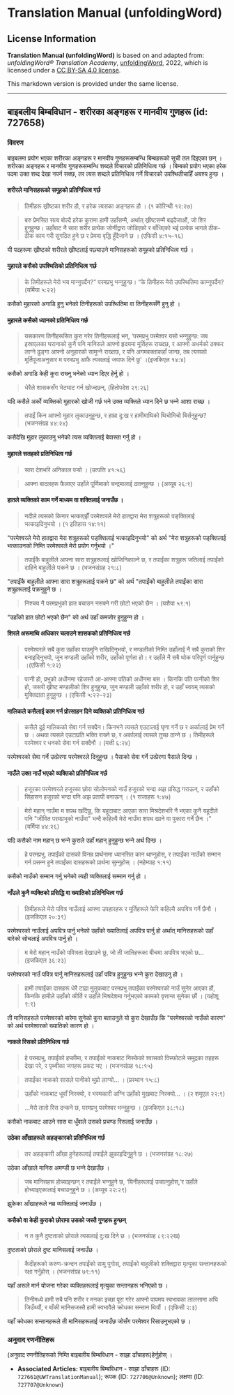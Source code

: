 # Translation Manual (unfoldingWord)

## License Information

**Translation Manual (unfoldingWord)** is based on and adapted from: _unfoldingWord® Translation Academy_, [unfoldingWord](https://unfoldingword.org/utw), 2022, which is licensed under a [CC BY-SA 4.0 license](https://creativecommons.org/licenses/by-sa/4.0/legalcode.en).

This markdown version is provided under the same license.



--------------------------------

## बाइबलीय बिम्बविधान - शरीरका अङ्‍गहरू र मानवीय गुणहरू (id: 727658)

### विवरण

बाइबलमा प्रयोग भएका शरीरका अङ्‍गहरू र मानवीय गुणहरूसम्बन्धि बिम्बहरूको सूची तल दिइएका छन् । शरीरका अङ्‍गहरू र मानवीय गुणहरूसम्बन्धि शब्दले विचारको प्रतिनिधित्व गर्छ । बिम्बको प्रयोग भएका हरेक पदमा उक्त शब्द देखा नपर्न सक्छ, तर त्यस शब्दले प्रतिनिधित्व गर्ने विचारको उपश्थितीचाहिँ अवश्य हुन्छ ।

#### शरीरले मानिसहरूको समूहको प्रतिनिधित्व गर्छ

> तिमीहरू ख्रीष्‍टका शरीर हौ, र हरेक त्‍यसका अङ्गहरू हौ । (१ कोरिन्थी १२:२७)

> बरु प्रेमसित सत्‍य बोल्‍दै हरेक कुरामा हामी उहाँसम्‍मै, अर्थात्‌ ख्रीष्‍टसम्‍मै बढ्‌दैजाऔं, जो शिर हुनुहुन्‍छ। उहाँबाट नै सारा शरीर प्रत्‍येक जोर्नीद्वारा जोडिएको र बाँधिएको भई प्रत्‍येक भागले ठीक\-ठीक काम गरी सुगठित हुने छ र प्रेममा वृद्धि हुँदैजाने छ । (एफिसी ४:१५–१६)

यी पदहरूमा ख्रीष्टको शरीरले ख्रीष्टलाई पछ्याउने मानिसहरूको समूहको प्रतिनिधित्व गर्छ ।

#### मुहारले कसैको उपश्थितिको प्रतिनिधित्व गर्छ

> के तिमीहरूले मेरो भय मान्‍नुपर्दैन?” परमप्रभु भन्‍नुहुन्‍छ। “के तिमीहरू मेरो उपस्‍थितिमा काम्‍नुपर्दैन? (यर्मिया ५:२२)

कसैको मुहारको अगाडि हुनु भनेको तिनीहरूको उपश्थितिमा वा तिनीहरूसँगै हुनु हो ।

#### मुहारले कसैको ध्यानको प्रतिनिधित्व गर्छ

> यसकारण तिनीहरूसित कुरा गरेर तिनीहरूलाई भन्, ‘परमप्रभु परमेश्‍वर यसो भन्‍नुहुन्‍छ: जब इस्राएलका घरानाको कुनै पनि मानिसले आफ्‍नो हृदयमा मूर्तिहरू राख्‍दछ, र आफ्‍नो अधर्मको ठक्‍कर लाग्‍ने ढुङ्गा आफ्‍नो अनुहारको सामुन्‍ने राख्‍तछ, र पनि अगमवक्ताकहाँ जान्‍छ, तब त्‍यसको मूर्तिपूजाअनुसार म परमप्रभु आफै त्‍यसलाई जवाफ दिने छु' ।(इजकिएल १४:४)

कसैको अगाडि केही कुरा राख्‍नु भनेको ध्यान दिएर हेर्नु हो ।

> धेरैले शासकसँग भेटघाट गर्न खोज्‍दछन्, (हितोपदेश २९:२६)

यदि कसैले अर्को व्यक्तिको मुहारको खोजी गर्छ भने उक्त व्यक्तिले ध्यान दिने छ भन्‍ने आशा राख्छ ।

> तपाईं किन आफ्‍नो मुहार लुकाउनुहुन्‍छ, र हाम्रा दु:ख र हामीमाथिको थिचोमिचो बिर्सनुहुन्‍छ?(भजनसंग्रह ४४:२४)

कसैदेखि मुहार लुकाउनु भनेको त्यस व्यक्तिलाई बेवास्ता गर्नु हो ।

#### मुहारले सतहको प्रतिनिधित्व गर्छ

> सारा देशभरि अनिकाल पर्‍यो । (उत्पत्ति ४१:५६)

> आफ्‍ना बादलहरू फैलाएर उहाँले पूर्णिमाको चन्‍द्रमालाई ढाक्‍नुहुन्‍छ । (अय्यूब २६:९)

#### हातले व्यक्तिको काम गर्ने माध्यम वा शक्तिलाई जनाउँछ ।

> नदीले त्‍यसको किनार भत्‍काएझैँ परमेश्‍वरले मेरो हातद्वारा मेरा शत्रुहरूको पङ्‌क्तिलाई भत्‍काइदिनुभयो । (१ इतिहास १४:११)

"परमेश्‍वरले मेरो हातद्वारा मेरा शत्रुहरूको पङ्‌क्तिलाई भत्‍काइदिनुभयो" को अर्थ "मेरा शत्रुहरूको पङ्‌क्तिलाई भत्काउनको निम्ति परमेश्‍वरले मेरो प्रयोग गर्नुभयो ।"

> तपाईंकै बाहुलीले आफ्‍ना सारा शत्रुहरूलाई खोजिनिकाल्‍ने छ, र तपाईंका शत्रुहरू जतिलाई तपाईंको दाहिने बाहुलीले पक्रने छ । (भजनसंग्रह २१:८)

"तपाईंकै बाहुलीले आफ्‍ना सारा शत्रुहरूलाई पक्रने छ" को अर्थ "तपा‌‌‌ईंको बाहुलीले तपाईंका सारा शत्रुहरूलाई पक्रनुहुने छ ।

> निश्‍चय नै परमप्रभुको हात बचाउन नसक्‍ने गरी छोटो भएको छैन । (यशैया ५९:१)

“उहाँको हात छोटो भएको छैन" को अर्थ उहाँ कमजोर हुनुहुन्‍न हो ।

#### शिरले अरूमाथि अधिकार चलाउने शासकको प्रतिनिधित्व गर्छ

> परमेश्‍वरले सबै कुरा उहाँका पाउमुनि राखिदिनुभयो, र मण्‍डलीको निम्‍ति उहाँलाई नै सबै कुराको शिर बनाइदिनुभयो, जुन मण्‍डली उहाँको शरीर, उहाँको पूर्णता हो। र उहाँले नै सबै थोक परिपूर्ण पार्नुहुन्‍छ ।(एफिसी १:२२)

> पत्‍नी हो, प्रभुको अधीनमा रहेजस्‍तै आ\-आफ्‍ना पतिको अधीनमा बस । किनकि पति पत्‍नीको शिर हो, जसरी ख्रीष्‍ट मण्‍डलीको शिर हुनुहुन्‍छ, जुन मण्‍डली उहाँको शरीर हो, र उहाँ स्‍वयम्‌ त्‍यसको मुक्तिदाता हुनुहुन्‍छ । (एफिसी ५:२२–२३)

#### मालिकले कसैलाई काम गर्न प्रोत्साहन दिने व्यक्तिको प्रतिनिधित्व गर्छ

> कसैले दुई मालिकको सेवा गर्न सक्‍दैन। किनभने त्‍यसले एउटालाई घृणा गर्ने छ र अर्कालाई प्रेम गर्ने छ । अथवा त्‍यसले एउटाप्रति भक्ति राख्‍ने छ, र अर्कालाई त्‍यसले तुच्‍छ ठान्‍ने छ । तिमीहरूले परमेश्‍वर र धनको सेवा गर्न सक्‍दैनौ । (मत्ती ६:२४)

परमेश्‍वरको सेवा गर्ने उत्प्रेरणा परमेश्‍वरले दिनुहुन्छ । पैसाको सेवा गर्ने उत्प्रेरणा पैसाले दिन्छ ।

#### नाउँले उक्त नाउँ भएको व्यक्तिको प्रतिनिधित्व गर्छ

> हजूरका परमेश्‍वरले हजूरका छोरा सोलोमनको नाउँ हजूरको भन्‍दा अझ प्रसिद्ध गराऊन्, र उहाँको सिंहासन हजूरको भन्‍दा पनि अझ प्रतापी बनाऊन्‌ । (१ राजाहरू १:४७)

> मेरो महान्‌ नाउँमा म शपथ खाँदैछु, कि यहूदाबाट आएका सारा मिश्रदेशभरि नै भएका कुनै यहूदीले पनि "जीवित परमप्रभुको नाउँमा" भन्‍दै कहिल्‍यै मेरो नाउँमा शपथ खाने वा पुकारा गर्ने छैन ।" (यर्मिया ४४:२६)

यदि कसैको नाम महान् छ भन्‍ने कुराले उहाँ महान् हुनुहुन्छ भन्‍ने अर्थ दिन्छ ।

> हे परमप्रभु, तपाईंको दासको विनम्र प्रार्थनामा ध्‍यानसित कान थाप्‍नुहोस्, र तपाईंका नाउँको सम्‍मान गर्न प्रसन्‍न हुने तपाईंका दासहरूको प्रार्थना सुन्‍नुहोस्‌ । (नहेम्याह १:११)

कसैको नाउँको सम्मान गर्नु भनेको त्यही व्यक्तिलाई सम्मान गर्नु हो ।

#### नाँउले कुनै व्यक्तिको प्रसिद्धि वा ख्यातिको प्रतिनिधित्व गर्छ

> तिमीहरूले मेरो पवित्र नाउँलाई आफ्‍ना उपहारहरू र मूर्तिहरूले फेरि कहिल्‍यै अपवित्र गर्ने छैनौ । (इजकिएल २०:३९)

परमेश्‍वरको नाउँलाई अपवित्र पार्नु भनेको उहाँको ख्यातिलाई अपवित्र पार्नु हो अर्थात् मानिसहरूको उहाँ बारेको सोचलाई अपवित्र पार्नु हो ।

> म मेरो महान्‌ नाउँको पवित्रता देखाउने छु, जो ती जातिहरूका बीचमा अपवित्र भएको छ... (इजकिएल ३६:२३)

परमेश्‍वरको नाउँ पवित्र पार्नु मानिसहरूलाई उहाँ पवित्र हुनुहुन्छ भन्‍ने कुरा देखाउनु हो ।

> हामी तपाईंका दासहरू धेरै टाढ़ा मुलुकबाट परमप्रभु तपाईंका परमेश्‍वरको नाउँ सुनेर आएका हौं, किनकि हामीले उहाँको कीर्ति र उहाँले मिश्रदेशमा गर्नुभएको कामको वृत्तान्‍त सुनेका छौं । (यहोशू ९:९)

ती मानिसहरूले परमेश्‍वरको बारेमा सुनेको कुरा बताउनुले यो कुरा देखाउँछ कि "परमेश्‍वरको नाउँको कारण" को अर्थ परमेश्‍वरको ख्यातिको कारण हो ।

#### नाकले रिसको प्रतिनिधित्‍व गर्छ

> हे परमप्रभु, तपाईंको हप्‍कीमा, र तपाईंको नाकबाट निस्‍केको श्‍वासको विस्‍फोटले समुद्रका तहहरू देखा परे, र पृथ्‍वीका जगहरू प्रकट भए । (भजनसंग्रह १८:१५)

> तपाईंका नाकको सासले पानीको थुप्रो लाग्‍यो… । (प्रस्थान १५:८)

> उहाँको नाकबाट धूवाँ निस्‍क्‍यो, र भस्‍मकारी अग्‍नि उहाँको मुखबाट निस्‍क्‍यो... । (२ शमूएल २२:९)

> …मेरो तातो रिस दन्‍कने छ, परमप्रभु परमेश्‍वर भन्‍नुहुन्‍छ । (इजकिएल ३८:१८)

कसैको नाकबाट आउने सास वा धुँवाले उसको प्रचण्ड रिसलाई जनाउँछ ।

#### उठेका आँखाहरूले अहङ्‍कारको प्रतिनिधित्व गर्छ

> तर अहङ्कारी आँखा हुनेहरूलाई तपाईंले झुकाइदिनुहुने छ । (भजनसंग्रह १८:२७)

उठेका आँखाले मानिस अमण्डी छ भन्‍ने देखाउँछ ।

> जब मानिसहरू होच्‍याइन्‍छन्‌ र तपाईंले भन्‍नुहुने छ, ‘यिनीहरूलाई उचाल्‍नुहोस्,’र उहाँले होच्‍याइएकालाई बचाउनुहुने छ । (अय्यूब २२:२९)

झुकेका आँखाहरूले नम्र व्यक्तिलाई जनाउँछ ।

#### कसैको वा केही कुराको छोरामा उसको जस्तै गुणहरू हुन्छन्

> न त कुनै दुष्‍टताको छोराले त्‍यसलाई दु:ख दिने छ । (भजनसंग्रह ८९:२२ख)

दुष्टताको छोराले दुष्ट मानिसलाई जनाउँछ ।

> कैदीहरूको करुण\-क्रन्‍दन तपाईंको सामु पुगोस्‌, तपाईंको बाहुलीको शक्तिद्वारा मृत्‍युका सन्तानहरूको रक्षा गर्नुहोस्‌ । (भजनसंग्रह ७९:११)

यहाँ अरूले मार्न योजना गरेका व्यक्तिहरूलाई मृत्युका सन्तानहरू भनिएको छ ।

> तिनीमध्‍ये हामी सबै पनि शरीर र मनका इच्‍छा पूरा गरेर आफ्‍नो पापमय स्‍वभावका लालसामा अघि जिउँथ्‍यौं, र बाँकी मानिसजस्‍तै हामी स्‍वभावैले क्रोधका सन्‍तान थियौं । (एफिसी २:३)

यहाँ क्रोधका सन्तानहरूले ती मानिसहरूलाई जनाउँछ जोसँग परमेश्‍वर रिसाउनुभएको छ ।

### अनुवाद रणनीतिहरू

(अनुवाद रणनीतिहरूको निम्ति बाइबलीय बिम्बविधान \- साझा ढाँचाहरू)हेर्नुहोस् ।

* **Associated Articles:** बाइबलीय बिम्बविधान - साझा ढाँचाहरू (ID: `727661@UWTranslationManual`); रूपक (ID: `727706@Unknown`); लक्षणा (ID: `727707@Unknown`)

